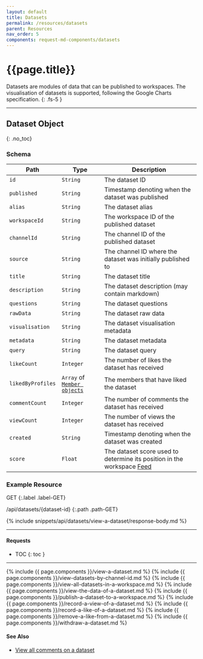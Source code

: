 ```yaml
---
layout: default
title: Datasets
permalink: /resources/datasets
parent: Resources
nav_order: 5
components: request-md-components/datasets
---
```


# {{page.title}}

Datasets are modules of data that can be published to workspaces. The visualisation of datasets is supported, following the Google Charts specification.
{: .fs-5 }

---

## Dataset Object
{: .no_toc}

### Schema

Path | Type | Description
---- | ---- | -----------
`id` | `String` | The dataset ID
`published` | `String` | Timestamp denoting when the dataset was published
`alias` | `String` | The dataset alias
`workspaceId` | `String` | The workspace ID of the published dataset
`channelId` | `String` | The channel ID of the published dataset
`source` | `String` | The channel ID where the dataset was initially published to
`title` | `String` | The dataset title
`description` | `String` | The dataset description (may contain markdown)
`questions` | `String` | The dataset questions
`rawData` | `String` | The dataset raw data
`visualisation` | `String` | The dataset visualisation metadata
`metadata` | `String` | The dataset metadata
`query` | `String` | The dataset query
`likeCount` | `Integer` | The number of likes the dataset has received
`likedByProfiles` | `Array` of [`Member objects`](members#member-object) | The members that have liked the dataset
`commentCount` | `Integer` | The number of comments the dataset has received
`viewCount` | `Integer` | The number of views the dataset has received
`created` | `String` | Timestamp denoting when the dataset was created
`score` | `Float` | The dataset score used to determine its position in the workspace [Feed](feed)

### Example Resource

GET
{:.label .label-GET}

/api/datasets/{dataset-id}
{:.path .path-GET}

{% include snippets/api/datasets/view-a-dataset/response-body.md %}

---

#### Requests

- TOC
{: toc }

---

{% include {{ page.components }}/view-a-dataset.md %}
{% include {{ page.components }}/view-datasets-by-channel-id.md %}
{% include {{ page.components }}/view-all-datasets-in-a-workspace.md %}
{% include {{ page.components }}/view-the-data-of-a-dataset.md %}
{% include {{ page.components }}/publish-a-dataset-to-a-workspace.md %}
{% include {{ page.components }}/record-a-view-of-a-dataset.md %}
{% include {{ page.components }}/record-a-like-of-a-dataset.md %}
{% include {{ page.components }}/remove-a-like-from-a-dataset.md %}
{% include {{ page.components }}/withdraw-a-dataset.md %}

#### See Also

- [View all comments on a dataset](comments#view-all-comments-on-a-dataset)
